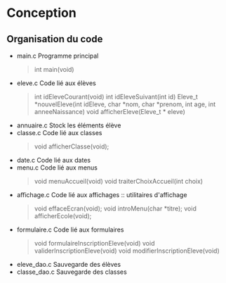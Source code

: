 # Conception

## Organisation du code

- main.c        Programme principal
    > int main(void)
- eleve.c       Code lié aux élèves
    > int idEleveCourant(void)
    > int idEleveSuivant(int id)
    > Eleve_t *nouvelEleve(int idEleve, char *nom, char *prenom, int age, int anneeNaissance)
    > void afficherEleve(Eleve_t * eleve)
- annuaire.c    Stock les éléments élève
- classe.c      Code lié aux classes
    > void afficherClasse(void);
- date.c        Code lié aux dates
- menu.c        Code lié aux menus
    > void menuAccueil(void)
    > void traiterChoixAccueil(int choix)
- affichage.c   Code lié aux affichages :: utilitaires d'affichage
    > void effaceEcran(void);
    > void introMenu(char *titre);
    > void afficherEcole(void);
- formulaire.c  Code lié aux formulaires
    > void formulaireInscriptionEleve(void)
    > void validerInscriptionEleve(void)
    > void modifierInscriptionEleve(void)
- eleve_dao.c   Sauvegarde des élèves
- classe_dao.c  Sauvegarde des classes